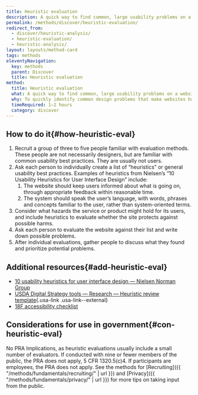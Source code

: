 ```yaml
---
title: Heuristic evaluation
description: A quick way to find common, large usability problems on a website.
permalink: /methods/discover/heuristic-evaluation/
redirect_from:
  - discover/heuristic-analysis/
  - heuristic-evaluation/
  - heuristic-analysis/
layout: layouts/method-card
tags: methods
eleventyNavigation:
  key: methods
  parent: Discover
  title: Heuristic evaluation
method:
  title: Heuristic evaluation
  what: A quick way to find common, large usability problems on a website.
  why: To quickly identify common design problems that make websites hard to use without conducting more involved user research.
  timeRequired: 1–2 hours
  category: discover
---
```


## How to do it{#how-heuristic-eval}

1. Recruit a group of three to five people familiar with evaluation methods. These people are not necessarily designers, but are familiar with common usability best practices. They are usually not users.
1. Ask each person to individually create a list of “heuristics” or general usability best practices. Examples of heuristics from Nielsen’s “10 Usability Heuristics for User Interface Design” include:
    1.  The website should keep users informed about what is going on, through appropriate feedback within reasonable time.
    1.  The system should speak the user’s language, with words, phrases and concepts familiar to the user, rather than system-oriented terms.
1. Consider what hazards the service or product might hold for its users, and include heuristics to evaluate whether the site protects against possible harms.
1. Ask each person to evaluate the website against their list and write down possible problems.
1. After individual evaluations, gather people to discuss what they found and prioritize potential problems.

<section class="method--section method--section--additional-resources" markdown="1">

## Additional resources{#add-heuristic-eval}

- [10 usability heuristics for user interface design — Nielsen Norman Group](https://www.nngroup.com/articles/ten-usability-heuristics/)
- [USDA Digital Strategy tools — Research — Heuristic review template](https://www.usda.gov/digital-strategy/tools){.usa-link .usa-link--external}
- [18F accessibility checklist](https://guides.18f.gov/accessibility/checklist/)

</section>

<section class="method--section method--section--government-considerations" markdown="1" >

## Considerations for use in government{#con-heuristic-eval}

No PRA Implications, as heuristic evaluations usually include a small number of evaluators. If conducted with nine or fewer members of the public, the PRA does not apply, 5 CFR 1320.5(c)4. If participants are employees, the PRA does not apply. See the methods for [Recruiting]({{ "/methods/fundamentals/recruiting/" | url }}) and [Privacy]({{ "/methods/fundamentals/privacy/" | url }}) for more tips on taking input from the public.
</section>
